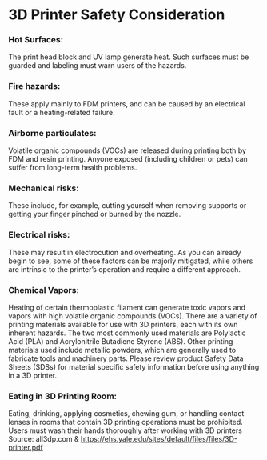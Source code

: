 # 3D Printer Safety Consideration

### Hot Surfaces: 
The print head block and UV lamp generate heat. Such surfaces must be guarded and labeling 
must warn users of the hazards.

### Fire hazards: 
These apply mainly to FDM printers, and can be caused by an electrical fault or a heating-related failure. </br>
### Airborne particulates: 
Volatile organic compounds (VOCs) are released during printing both by FDM and resin printing. Anyone exposed (including children or pets) can suffer from long-term health problems.
### Mechanical risks: 
These include, for example, cutting yourself when removing supports or getting your finger pinched or burned by the nozzle.
### Electrical risks: 
These may result in electrocution and overheating.
As you can already begin to see, some of these factors can be majorly mitigated, while others are intrinsic to the printer’s operation and require a different approach.

### Chemical Vapors:
Heating of certain thermoplastic filament can generate toxic vapors and vapors with high 
volatile organic compounds (VOCs). There are a variety of printing materials available for use with 3D printers, 
each with its own inherent hazards. The two most commonly used materials are Polylactic Acid (PLA) and 
Acrylonitrile Butadiene Styrene (ABS). Other printing materials used include metallic powders, which are 
generally used to fabricate tools and machinery parts. Please review product Safety Data Sheets (SDSs) for 
material specific safety information before using anything in a 3D printer. 

### Eating in 3D Printing Room:
Eating, drinking, applying cosmetics, chewing gum, or handling contact lenses in rooms that contain 3D 
printing operations must be prohibited. Users must wash their hands thoroughly after working with 3D 
printers
Source: all3dp.com & https://ehs.yale.edu/sites/default/files/files/3D-printer.pdf
